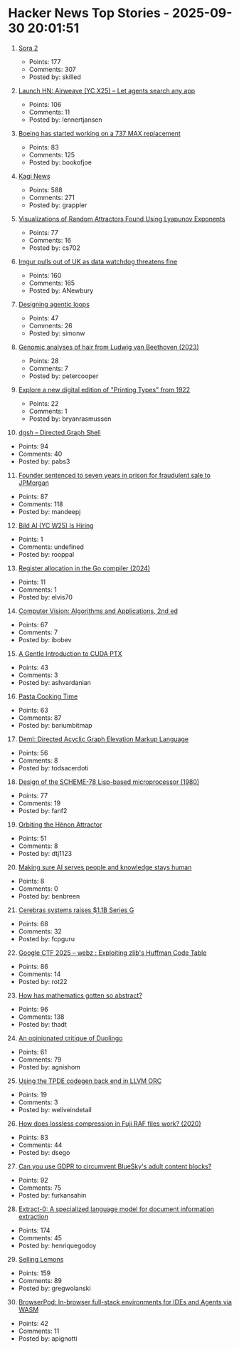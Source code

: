 # Hacker News Top Stories - 2025-09-30 20:01:51

1. [Sora 2](https://openai.com/index/sora-2/)
   - Points: 177
   - Comments: 307
   - Posted by: skilled

2. [Launch HN: Airweave (YC X25) – Let agents search any app](https://github.com/airweave-ai/airweave)
   - Points: 106
   - Comments: 11
   - Posted by: lennertjansen

3. [Boeing has started working on a 737 MAX replacement](https://www.wsj.com/business/airlines/boeing-has-started-working-on-a-737-max-replacement-40a110df)
   - Points: 83
   - Comments: 125
   - Posted by: bookofjoe

4. [Kagi News](https://blog.kagi.com/kagi-news)
   - Points: 588
   - Comments: 271
   - Posted by: grappler

5. [Visualizations of Random Attractors Found Using Lyapunov Exponents](https://paulbourke.net/fractals/lyapunov/)
   - Points: 77
   - Comments: 16
   - Posted by: cs702

6. [Imgur pulls out of UK as data watchdog threatens fine](https://www.express.co.uk/news/uk/2115228/image-site-imgur-pulls-out)
   - Points: 160
   - Comments: 165
   - Posted by: ANewbury

7. [Designing agentic loops](https://simonwillison.net/2025/Sep/30/designing-agentic-loops/)
   - Points: 47
   - Comments: 26
   - Posted by: simonw

8. [Genomic analyses of hair from Ludwig van Beethoven (2023)](https://www.cell.com/current-biology/fulltext/S0960-9822(23)00181-1)
   - Points: 28
   - Comments: 7
   - Posted by: petercooper

9. [Explore a new digital edition of "Printing Types" from 1922](https://www.openculture.com/2025/09/explore-a-new-digital-edition-of-printing-types-the-authoritative-history-of-printing-typography-from-1922.html)
   - Points: 22
   - Comments: 1
   - Posted by: bryanrasmussen

10. [dgsh – Directed Graph Shell](https://www2.dmst.aueb.gr/dds/sw/dgsh/)
   - Points: 94
   - Comments: 40
   - Posted by: pabs3

11. [Founder sentenced to seven years in prison for fraudulent sale to JPMorgan](https://www.cnn.com/2025/09/30/business/charlie-javice-frank-sentenced-jpmorgan-intl)
   - Points: 87
   - Comments: 118
   - Posted by: mandeepj

12. [Bild AI (YC W25) Is Hiring](https://www.ycombinator.com/companies/bild-ai/jobs/m2ilR5L-founding-engineer-applied-ai)
   - Points: 1
   - Comments: undefined
   - Posted by: rooppal

13. [Register allocation in the Go compiler (2024)](https://vnmakarov.github.io/2024/09/24/register-allocation-in-the-go-compiler.html)
   - Points: 11
   - Comments: 1
   - Posted by: elvis70

14. [Computer Vision: Algorithms and Applications, 2nd ed](https://szeliski.org/Book/)
   - Points: 67
   - Comments: 7
   - Posted by: ibobev

15. [A Gentle Introduction to CUDA PTX](https://philipfabianek.com/posts/cuda-ptx-introduction/)
   - Points: 43
   - Comments: 3
   - Posted by: ashvardanian

16. [Pasta Cooking Time](https://www.jefftk.com/p/pasta-cooking-time)
   - Points: 63
   - Comments: 87
   - Posted by: bariumbitmap

17. [Deml: Directed Acyclic Graph Elevation Markup Language](https://github.com/Mcmartelle/deml)
   - Points: 56
   - Comments: 8
   - Posted by: todsacerdoti

18. [Design of the SCHEME-78 Lisp-based microprocessor (1980)](https://dl.acm.org/doi/10.1145/359024.359031)
   - Points: 77
   - Comments: 19
   - Posted by: fanf2

19. [Orbiting the Hénon Attractor](https://observablehq.com/@yurivish/orbiting-the-henon-attractor)
   - Points: 51
   - Comments: 8
   - Posted by: dtj1123

20. [Making sure AI serves people and knowledge stays human](https://diff.wikimedia.org/2025/09/30/making-sure-ai-serves-people-and-knowledge-stays-human-wikimedia-foundation-publishes-a-human-rights-impact-assessment-on-the-interaction-of-ai-and-machine-learning-with-wikimedia-projects/)
   - Points: 8
   - Comments: 0
   - Posted by: benbreen

21. [Cerebras systems raises $1.1B Series G](https://www.cerebras.ai/press-release/series-g)
   - Points: 68
   - Comments: 32
   - Posted by: fcpguru

22. [Google CTF 2025 – webz : Exploiting zlib's Huffman Code Table](https://velog.io/@0range1337/CTF-Google-CTF-2025-webz-Exploiting-zlibs-Huffman-Code-Table-English)
   - Points: 86
   - Comments: 14
   - Posted by: rot22

23. [How has mathematics gotten so abstract?](https://lcamtuf.substack.com/p/how-has-mathematics-gotten-so-abstract)
   - Points: 96
   - Comments: 138
   - Posted by: thadt

24. [An opinionated critique of Duolingo](https://isomorphism.xyz/blog/2025/duolingo/)
   - Points: 61
   - Comments: 79
   - Posted by: agnishom

25. [Using the TPDE codegen back end in LLVM ORC](https://weliveindetail.github.io/blog/post/2025/09/30/tpde-in-llvm-orc.html)
   - Points: 19
   - Comments: 3
   - Posted by: weliveindetail

26. [How does lossless compression in Fuji RAF files work? (2020)](https://capnfabs.net/posts/fuji-raf-compression-algorithm/)
   - Points: 83
   - Comments: 44
   - Posted by: dsego

27. [Can you use GDPR to circumvent BlueSky's adult content blocks?](https://shkspr.mobi/blog/2025/09/can-you-use-gdpr-to-circumvent-blueskys-adult-content-blocks/)
   - Points: 92
   - Comments: 75
   - Posted by: furkansahin

28. [Extract-0: A specialized language model for document information extraction](https://arxiv.org/abs/2509.22906)
   - Points: 174
   - Comments: 45
   - Posted by: henriquegodoy

29. [Selling Lemons](https://frankchimero.com/blog/2025/selling-lemons/)
   - Points: 159
   - Comments: 89
   - Posted by: gregwolanski

30. [BrowserPod: In-browser full-stack environments for IDEs and Agents via WASM](https://labs.leaningtech.com/blog/browserpod-annoucement)
   - Points: 42
   - Comments: 11
   - Posted by: apignotti


